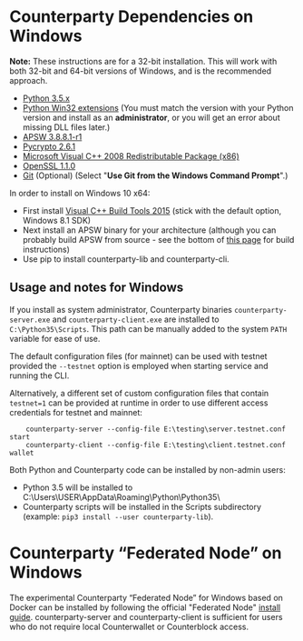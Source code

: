 # Counterparty Dependencies on Windows

**Note:** These instructions are for a 32-bit installation. This will work with
both 32-bit and 64-bit versions of Windows, and is the recommended approach.

- [Python 3.5.x](https://www.python.org/downloads/)
- [Python Win32 extensions](https://sourceforge.net/projects/pywin32/files/pywin32/Build%20220/) (You must match the version with your Python version and install as an **administrator**, or you will get an error about missing DLL files later.)
- [APSW 3.8.8.1-r1](https://github.com/rogerbinns/apsw/releases/download/3.8.8.1-r1/apsw-3.8.8.1-r1.win32-py3.4.exe)
- [Pycrypto 2.6.1](https://s3.amazonaws.com/counterparty-bootstrap/pycrypto-2.6.1.win32-py3.4.exe)
- [Microsoft Visual C++ 2008 Redistributable Package (x86)](http://www.microsoft.com/downloads/details.aspx?familyid=9B2DA534-3E03-4391-8A4D-074B9F2BC1BF)
- [OpenSSL 1.1.0](https://slproweb.com/download/Win32OpenSSL_Light-1_1_0.exe)
- [Git](http://git-scm.com/download/win) (Optional) (Select "**Use Git from the Windows Command Prompt**".) 

In order to install on Windows 10 x64:

- First install [Visual C++ Build Tools 2015](http://landinghub.visualstudio.com/visual-cpp-build-tools) (stick with the default option, Windows 8.1 SDK)
- Next install an APSW binary for your architecture (although you can probably build APSW from source - see the bottom of [this page](https://rogerbinns.github.io/apsw/download.html) for build instructions)
- Use pip to install counterparty-lib and counterparty-cli.

## Usage and notes for Windows

If you install as system administrator, Counterparty binaries `counterparty-server.exe` and `counterparty-client.exe` are installed to `C:\Python35\Scripts`. This path can be manually added to the system `PATH` variable for ease of use.

The default configuration files (for mainnet) can be used with testnet provided the `--testnet` option is employed when starting service and running the CLI. 

Alternatively, a different set of custom configuration files that contain `testnet=1` can be provided at runtime in order to use different access credentials for testnet and mainnet:

        counterparty-server --config-file E:\testing\server.testnet.conf start
        counterparty-client --config-file E:\testing\client.testnet.conf wallet

Both Python and Counterparty code can be installed by non-admin users:

* Python 3.5 will be installed to C:\Users\USER\AppData\Roaming\Python\Python35\
* Counterparty scripts will be installed in the Scripts subdirectory (example: `pip3 install --user counterparty-lib`). 

# Counterparty “Federated Node” on Windows

The experimental Counterparty “Federated Node” for Windows based on Docker can be installed by following the official "Federated Node" [install guide](http://counterparty.io/docs/federated_node/). counterparty-server and counterparty-client is sufficient for users who do not require local Counterwallet or Counterblock access.

